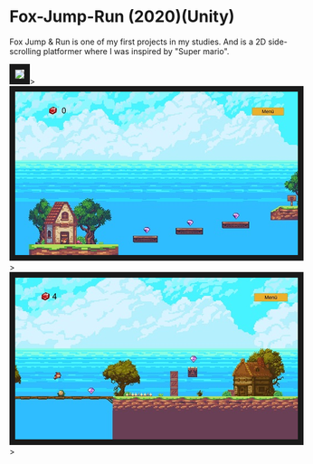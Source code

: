 # Fox-Jump-Run (2020)(Unity)

Fox Jump & Run is one of my first projects in my studies. And is a 2D side-scrolling platformer where I was inspired by "Super mario".

<img src="https://github.com/KazrailDxD/Fox-Jump-Run/blob/main/Haupmen%C3%BC%20Fox%20%26%20Run.jpg"  border="10" />>
<img src="https://github.com/KazrailDxD/Fox-Jump-Run/blob/main/Fox%20Jump%20%26%20Run1.jpg"  border="10" />>
<img src="https://github.com/KazrailDxD/Fox-Jump-Run/blob/main/Fox%20Jump%20%26%20Run%202.jpg"  border="10" />>
